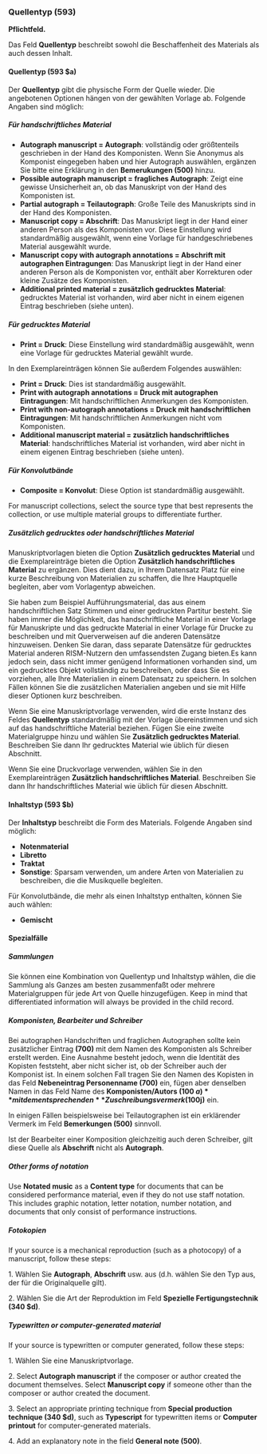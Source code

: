 ### Quellentyp (593)

**Pflichtfeld.**

Das Feld **Quellentyp** beschreibt sowohl die Beschaffenheit des Materials als auch dessen Inhalt.

#### Quellentyp (593 $a)

Der **Quellentyp** gibt die physische Form der Quelle wieder. Die angebotenen Optionen hängen von der gewählten Vorlage ab. Folgende Angaben sind möglich:

##### Für handschriftliches Material

- **Autograph manuscript = Autograph**: vollständig oder größtenteils geschrieben in der Hand des Komponisten. Wenn Sie Anonymus als Komponist eingegeben haben und hier Autograph auswählen, ergänzen Sie bitte eine Erklärung in den **Bemerukungen (500)** hinzu.
- **Possible autograph manuscript = fragliches Autograph**: Zeigt eine gewisse Unsicherheit an, ob das Manuskript von der Hand des Komponisten ist.
- **Partial autograph = Teilautograph**: Große Teile des Manuskripts sind in der Hand des Komponisten.
- **Manuscript copy = Abschrift**: Das Manuskript liegt in der Hand einer anderen Person als des Komponisten vor. Diese Einstellung wird standardmäßig ausgewählt, wenn eine Vorlage für handgeschriebenes Material ausgewählt wurde.
- **Manuscript copy with autograph annotations = Abschrift mit autographen Eintragungen**: Das Manuskript liegt in der Hand einer anderen Person als de Komponisten vor, enthält aber Korrekturen oder kleine Zusätze des Komponisten.
- **Additional printed material = zusätzlich gedrucktes Material**: gedrucktes Material ist vorhanden, wird aber nicht in einem eigenen Eintrag beschrieben (siehe unten).

##### Für gedrucktes Material

- **Print = Druck**: Diese Einstellung wird standardmäßig ausgewählt, wenn eine Vorlage für gedrucktes Material gewählt wurde.

In den Exemplareinträgen können Sie außerdem Folgendes auswählen:
- **Print = Druck**: Dies ist standardmäßig ausgewählt.
- **Print with autograph annotations = Druck mit autographen Eintragungen**: Mit handschriftlichen Anmerkungen des Komponisten.
- **Print with non-autograph annotations = Druck mit handschriftlichen Eintragungen**: Mit handschriftlichen Anmerkungen nicht vom Komponisten.
- **Additional manuscript material = zusätzlich handschriftliches Material**: handschriftliches Material ist vorhanden, wird aber nicht in einem eigenen Eintrag beschrieben (siehe unten).

##### Für Konvolutbände

- **Composite = Konvolut**: Diese Option ist standardmäßig ausgewählt.

For manuscript collections, select the source type that best represents the collection, or use multiple material groups to differentiate further.

##### Zusätzlich gedrucktes oder handschriftliches Material

Manuskriptvorlagen bieten die Option **Zusätzlich gedrucktes Material** und die Exemplareinträge bieten die Option **Zusätzlich handschriftliches Material** zu ergänzen. Dies dient dazu, in Ihrem Datensatz Platz für eine kurze Beschreibung von Materialien zu schaffen, die Ihre Hauptquelle begleiten, aber vom Vorlagentyp abweichen.

Sie haben zum Beispiel Aufführungsmaterial, das aus einem handschriftlichen Satz Stimmen und einer gedruckten Partitur besteht. Sie haben immer die Möglichkeit, das handschriftliche Material in einer Vorlage für Manuskripte und das gedruckte Material in einer Vorlage für Drucke zu beschreiben und mit Querverweisen auf die anderen Datensätze hinzuweisen. Denken Sie daran, dass separate Datensätze für gedrucktes Material anderen RISM-Nutzern den umfassendsten Zugang bieten.Es kann jedoch sein, dass nicht immer genügend Informationen vorhanden sind, um ein gedrucktes Objekt vollständig zu beschreiben, oder dass Sie es vorziehen, alle Ihre Materialien in einem Datensatz zu speichern. In solchen Fällen können Sie die zusätzlichen Materialien angeben und sie mit Hilfe dieser Optionen kurz beschreiben.

Wenn Sie eine Manuskriptvorlage verwenden, wird die erste Instanz des Feldes **Quellentyp** standardmäßig mit der Vorlage übereinstimmen und sich auf das handschriftliche Material beziehen. Fügen Sie eine zweite Materialgruppe hinzu und wählen Sie **Zusätzlich gedrucktes Material**. Beschreiben Sie dann Ihr gedrucktes Material wie üblich für diesen Abschnitt.

Wenn Sie eine Druckvorlage verwenden, wählen Sie in den Exemplareinträgen **Zusätzlich handschriftliches Material**. Beschreiben Sie dann Ihr handschriftliches Material wie üblich für diesen Abschnitt.

#### Inhaltstyp (593 $b)

Der **Inhaltstyp** beschreibt die Form des Materials. Folgende Angaben sind möglich:
- **Notenmaterial**
- **Libretto**
- **Traktat**
- **Sonstige**: Sparsam verwenden, um andere Arten von Materialien zu beschreiben, die die Musikquelle begleiten.


Für Konvolutbände, die mehr als einen Inhaltstyp enthalten, können Sie auch wählen:

- **Gemischt**

#### Spezialfälle

##### Sammlungen

Sie können eine Kombination von Quellentyp und Inhaltstyp wählen, die die Sammlung als Ganzes am besten zusammenfaßt oder mehrere Materialgruppen für jede Art von Quelle hinzugefügen. Keep in mind that differentiated information will always be provided in the child record.

##### Komponisten, Bearbeiter und Schreiber

Bei autographen Handschriften und fraglichen Autographen sollte kein zusätzlicher Eintrag **(700)** mit dem Namen des Komponisten als Schreiber erstellt werden. Eine Ausnahme besteht jedoch, wenn die Identität des Kopisten feststeht, aber nicht sicher ist, ob der Schreiber auch der Komponist ist. In einem solchen Fall tragen Sie den Namen des Kopisten in das Feld **Nebeneintrag Personenname (700)** ein, fügen aber denselben Namen in das Feld Name des **Komponisten/Autors (100 $a)** mit dem entsprechenden **Zuschreibungsvermerk (100$j)** ein.

In einigen Fällen beispielsweise bei Teilautographen ist ein erklärender Vermerk im Feld **Bemerkungen (500)** sinnvoll.

Ist der Bearbeiter einer Komposition gleichzeitig auch deren Schreiber, gilt diese Quelle als **Abschrift** nicht als **Autograph**.

##### Other forms of notation

Use **Notated music** as a **Content type** for documents that can be considered performance material, even if they do not use staff notation. This includes graphic notation, letter notation, number notation, and documents that only consist of performance instructions.

##### Fotokopien

If your source is a mechanical reproduction (such as a photocopy) of a manuscript, follow these steps:

1\. Wählen Sie **Autograph**, **Abschrift** usw. aus (d.h. wählen Sie den Typ aus, der für die Originalquelle gilt).

2\. Wählen Sie die Art der Reproduktion im Feld **Spezielle Fertigungstechnik (340 $d)**.

##### Typewritten or computer-generated material

If your source is typewritten or computer generated, follow these steps:

1\. Wählen Sie eine Manuskriptvorlage.

2\. Select **Autograph manuscript** if the composer or author created the document themselves. Select **Manuscript copy** if someone other than the composer or author created the document.

3\. Select an appropriate printing technique from **Special production technique (340 $d)**, such as **Typescript** for typewritten items or **Computer printout** for computer-generated materials.

4\. Add an explanatory note in the field **General note (500)**.  
